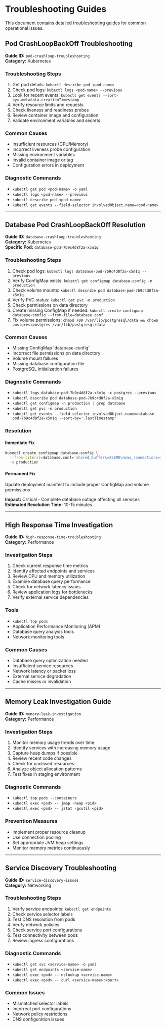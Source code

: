 # Troubleshooting Guides

This document contains detailed troubleshooting guides for common operational issues.

## Pod CrashLoopBackOff Troubleshooting

**Guide ID:** `pod-crashloop-troubleshooting`  
**Category:** Kubernetes

### Troubleshooting Steps
1. Get pod details: `kubectl describe pod <pod-name>`
2. Check pod logs: `kubectl logs <pod-name> --previous`
3. Look for recent events: `kubectl get events --sort-by=.metadata.creationTimestamp`
4. Verify resource limits and requests
5. Check liveness and readiness probes
6. Review container image and configuration
7. Validate environment variables and secrets

### Common Causes
- Insufficient resources (CPU/Memory)
- Incorrect liveness probe configuration
- Missing environment variables
- Invalid container image or tag
- Configuration errors in deployment

### Diagnostic Commands
- `kubectl get pod <pod-name> -o yaml`
- `kubectl logs <pod-name> --previous`
- `kubectl describe pod <pod-name>`
- `kubectl get events --field-selector involvedObject.name=<pod-name>`

---

## Database Pod CrashLoopBackOff Resolution

**Guide ID:** `database-crashloop-troubleshooting`  
**Category:** Kubernetes  
**Specific Pod:** `database-pod-7b9c4d8f2a-x5m1q`

### Troubleshooting Steps
1. Check pod logs: `kubectl logs database-pod-7b9c4d8f2a-x5m1q --previous`
2. Verify ConfigMap exists: `kubectl get configmap database-config -n production`
3. Check volume mounts: `kubectl describe pod database-pod-7b9c4d8f2a-x5m1q`
4. Verify PVC status: `kubectl get pvc -n production`
5. Check permissions on data directory
6. Create missing ConfigMap if needed: `kubectl create configmap database-config --from-file=database.conf`
7. Fix volume permissions: `chmod 700 /var/lib/postgresql/data && chown postgres:postgres /var/lib/postgresql/data`

### Common Causes
- Missing ConfigMap 'database-config'
- Incorrect file permissions on data directory
- Volume mount failures
- Missing database configuration file
- PostgreSQL initialization failures

### Diagnostic Commands
- `kubectl logs database-pod-7b9c4d8f2a-x5m1q -c postgres --previous`
- `kubectl describe pod database-pod-7b9c4d8f2a-x5m1q`
- `kubectl get configmap -n production | grep database`
- `kubectl get pvc -n production`
- `kubectl get events --field-selector involvedObject.name=database-pod-7b9c4d8f2a-x5m1q --sort-by='.lastTimestamp'`

### Resolution

#### Immediate Fix
```bash
kubectl create configmap database-config \
  --from-literal=database.conf='shared_buffers=256MB\nmax_connections=100' \
  -n production
```

#### Permanent Fix
Update deployment manifest to include proper ConfigMap and volume permissions

**Impact:** Critical - Complete database outage affecting all services  
**Estimated Resolution Time:** 10-15 minutes

---

## High Response Time Investigation

**Guide ID:** `high-response-time-troubleshooting`  
**Category:** Performance

### Investigation Steps
1. Check current response time metrics
2. Identify affected endpoints and services
3. Review CPU and memory utilization
4. Examine database query performance
5. Check for network latency issues
6. Review application logs for bottlenecks
7. Verify external service dependencies

### Tools
- `kubectl top pods`
- Application Performance Monitoring (APM)
- Database query analysis tools
- Network monitoring tools

### Common Causes
- Database query optimization needed
- Insufficient service resources
- Network latency or packet loss
- External service degradation
- Cache misses or invalidation

---

## Memory Leak Investigation Guide

**Guide ID:** `memory-leak-investigation`  
**Category:** Performance

### Investigation Steps
1. Monitor memory usage trends over time
2. Identify services with increasing memory usage
3. Capture heap dumps if possible
4. Review recent code changes
5. Check for unclosed resources
6. Analyze object allocation patterns
7. Test fixes in staging environment

### Diagnostic Commands
- `kubectl top pods --containers`
- `kubectl exec <pod> -- jmap -heap <pid>`
- `kubectl exec <pod> -- jstat -gcutil <pid>`

### Prevention Measures
- Implement proper resource cleanup
- Use connection pooling
- Set appropriate JVM heap settings
- Monitor memory metrics continuously

---

## Service Discovery Troubleshooting

**Guide ID:** `service-discovery-issues`  
**Category:** Networking

### Troubleshooting Steps
1. Verify service endpoints: `kubectl get endpoints`
2. Check service selector labels
3. Test DNS resolution from pods
4. Verify network policies
5. Check service port configurations
6. Test connectivity between pods
7. Review ingress configurations

### Diagnostic Commands
- `kubectl get svc <service-name> -o yaml`
- `kubectl get endpoints <service-name>`
- `kubectl exec <pod> -- nslookup <service-name>`
- `kubectl exec <pod> -- curl <service-name>:<port>`

### Common Issues
- Mismatched selector labels
- Incorrect port configurations
- Network policy restrictions
- DNS configuration issues